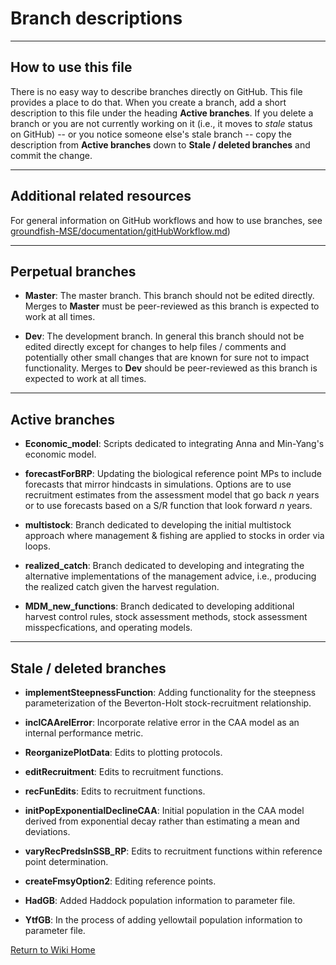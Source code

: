 

# Branch descriptions

--------

## How to use this file

There is no easy way to describe branches directly on GitHub. This file provides a place to do that.  When you create a branch, add a short description to this file under the heading **Active branches**. If you delete a branch or you are not currently working on it (i.e., it moves to *stale* status on GitHub) -- or you notice someone else's stale branch -- copy the description from **Active branches** down to **Stale / deleted branches** and commit the change.

--------

## Additional related resources

For general information on GitHub workflows and how to use branches, see [groundfish-MSE/documentation/gitHubWorkflow.md](gitHubWorkflow.md))

--------

## Perpetual branches

* **Master**: The master branch. This branch should not be edited directly.  Merges to **Master** must be peer-reviewed as this branch is expected to work at all times.

* **Dev**: The development branch.  In general this branch should not be edited directly except for changes to help files / comments and potentially other small changes that are known for sure not to impact functionality. Merges to **Dev** should be peer-reviewed as this branch is expected to work at all times.

--------
## Active branches

* **Economic_model**: Scripts dedicated to integrating Anna and Min-Yang's economic model.

* **forecastForBRP**: Updating the biological reference point MPs to include forecasts that mirror hindcasts in simulations. Options are to use recruitment estimates from the assessment model that go back *n* years or to use forecasts based on a S/R function that look forward *n* years.

* **multistock**: Branch dedicated to developing the initial multistock approach where management & fishing are applied to stocks in order via loops.

* **realized_catch**: Branch dedicated to developing and integrating the alternative implementations of the management advice, i.e., producing the realized catch given the harvest regulation.  

* **MDM_new_functions**: Branch dedicated to developing additional harvest control rules, stock assessment methods, stock assessment misspecfications, and operating models. 


--------
## Stale / deleted branches

* **implementSteepnessFunction**: Adding functionality for the steepness parameterization of the Beverton-Holt stock-recruitment relationship.

* **inclCAArelError**: Incorporate relative error in the CAA model as an internal performance metric.

* **ReorganizePlotData**: Edits to plotting protocols.

* **editRecruitment**: Edits to recruitment functions.

* **recFunEdits**: Edits to recruitment functions.

* **initPopExponentialDeclineCAA**: Initial population in the CAA model derived from exponential decay rather than estimating a mean and deviations.

* **varyRecPredsInSSB_RP**: Edits to recruitment functions within reference point determination.

* **createFmsyOption2**: Editing reference points.

* **HadGB**: Added Haddock population information to parameter file.

* **YtfGB**: In the process of adding yellowtail population information to parameter file.

[Return to Wiki Home](https://github.com/thefaylab/groundfish-MSE/wiki)
